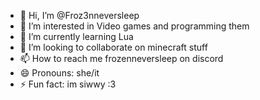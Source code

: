 - 👋 Hi, I’m @Froz3nneversleep
- 👀 I’m interested in Video games and programming them
- 🌱 I’m currently learning Lua
- 💞️ I’m looking to collaborate on minecraft stuff
- 📫 How to reach me frozenneversleep on discord
- 😄 Pronouns: she/it
- ⚡ Fun fact: im siwwy :3

<!---
Froz3nneversleep/Froz3nneversleep is a ✨ special ✨ repository because its `README.md` (this file) appears on your GitHub profile.
You can click the Preview link to take a look at your changes.
--->
